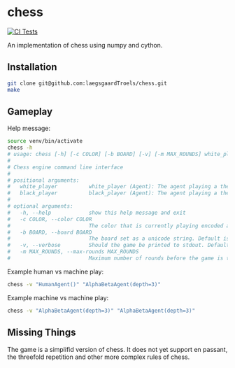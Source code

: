 # chess
[![CI Tests](https://github.com/laegsgaardTroels/chess/actions/workflows/ci.yml/badge.svg)](https://github.com/laegsgaardTroels/chess/actions/workflows/ci.yml)

An implementation of chess using numpy and cython.


## Installation

```bash
git clone git@github.com:laegsgaardTroels/chess.git
make
```

## Gameplay

Help message:

```bash
source venv/bin/activate
chess -h
# usage: chess [-h] [-c COLOR] [-b BOARD] [-v] [-m MAX_ROUNDS] white_player black_player
# 
# Chess engine command line interface
# 
# positional arguments:
#   white_player          white_player (Agent): The agent playing a the white player
#   black_player          black_player (Agent): The agent playing a the black player
# 
# optional arguments:
#   -h, --help            show this help message and exit
#   -c COLOR, --color COLOR
#                         The color that is currently playing encoded as an integer where white=1 and black=0. Default is 1
#   -b BOARD, --board BOARD
#                         The board set as a unicode string. Default is ♜♞♝♛♚♝♞♜♟♟♟♟♟♟♟♟ ♙♙♙♙♙♙♙♙♖♘♗♕♔♗♘♖
#   -v, --verbose         Should the game be printed to stdout. Default is False
#   -m MAX_ROUNDS, --max-rounds MAX_ROUNDS
#                         Maximum number of rounds before the game is terminated. Default is 5000
```

Example human vs machine play:

```bash
chess -v "HumanAgent()" "AlphaBetaAgent(depth=3)"
```

Example machine vs machine play:

```bash
chess -v "AlphaBetaAgent(depth=3)" "AlphaBetaAgent(depth=3)"
```

## Missing Things

The game is a simplifid version of chess. It does not yet support en passant, the threefold repetition and other more complex rules of chess.
